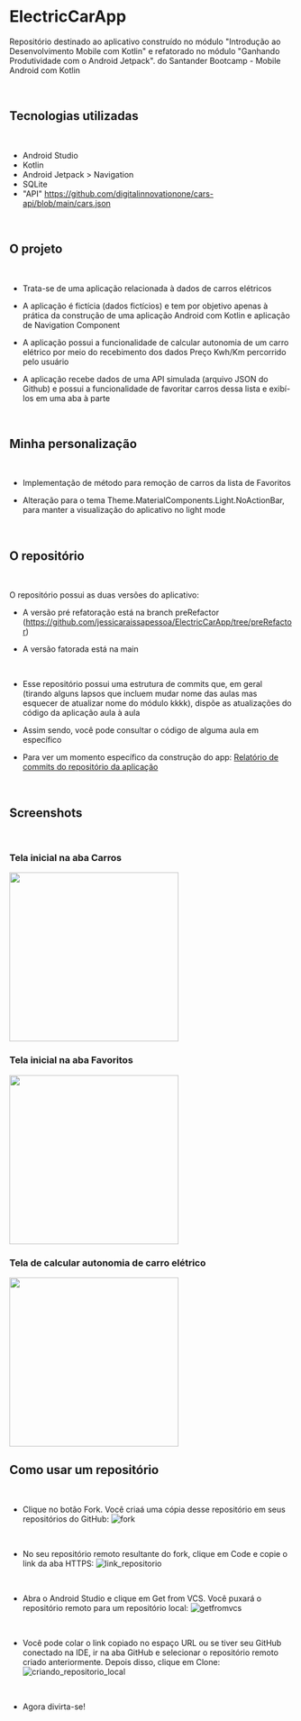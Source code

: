 # ElectricCarApp

Repositório destinado ao aplicativo construído no módulo "Introdução ao Desenvolvimento Mobile com Kotlin" e refatorado no módulo "Ganhando Produtividade com o Android Jetpack". do Santander Bootcamp - Mobile Android com Kotlin

<br>

## Tecnologias utilizadas

<br>

* Android Studio
* Kotlin
* Android Jetpack > Navigation
* SQLite
* "API" https://github.com/digitalinnovationone/cars-api/blob/main/cars.json

<br>

## O projeto

<br>

* Trata-se de uma aplicação relacionada à dados de carros elétricos
- A aplicação é fictícia (dados fictícios) e tem por objetivo apenas à prática da construção de uma aplicação Android com Kotlin e aplicação de Navigation Component
* A aplicação possui a funcionalidade de calcular autonomia de um carro elétrico por meio do recebimento dos dados Preço Kwh/Km percorrido pelo usuário
- A aplicação recebe dados de uma API simulada (arquivo JSON do Github) e possui a funcionalidade de favoritar carros dessa lista e exibí-los em uma aba à parte

<br> 

## Minha personalização

<br>

* Implementação de método para remoção de carros da lista de Favoritos
- Alteração para o tema Theme.MaterialComponents.Light.NoActionBar, para manter a visualização do aplicativo no light mode

<br>

## O repositório

<br>

O repositório possui as duas versões do aplicativo:
* A versão pré refatoração está na branch preRefactor (https://github.com/jessicaraissapessoa/ElectricCarApp/tree/preRefactor)
- A versão fatorada está na main

<br>

* Esse repositório possui uma estrutura de commits que, em geral (tirando alguns lapsos que incluem mudar nome das aulas mas esquecer de atualizar nome do módulo kkkk), dispõe as atualizações do código da aplicação aula à aula
- Assim sendo, você pode consultar o código de alguma aula em específico
* Para ver um momento específico da construção do app: [Relatório de commits do repositório da aplicação](https://github.com/jessicaraissapessoa/EletricCarApp/activity?ref=main)

<br>

## Screenshots

<br>

### Tela inicial na aba Carros
<img src="https://github.com/jessicaraissapessoa/ElectricCarApp/assets/103599234/2f24a3ab-f348-4185-b641-ad37ae72c013" width="300">

<br>

### Tela inicial na aba Favoritos
<img src="https://github.com/jessicaraissapessoa/ElectricCarApp/assets/103599234/13934df1-8519-49df-aa95-0ee508ae3b52" width="300">

<br>

### Tela de calcular autonomia de carro elétrico
<img src="https://github.com/jessicaraissapessoa/ElectricCarApp/assets/103599234/9c5924d0-396c-4359-9e6d-37cd2bcc09f6" width="300">

<br>

## Como usar um repositório

<br>

* Clique no botão Fork. Você criaá uma cópia desse repositório em seus repositórios do GitHub:
![fork](https://github.com/jessicaraissapessoa/desafio-projeto-meu-primeiro-app--dio-bootcamp-santander-dio-2023/assets/103599234/55d24bc1-3739-4711-b706-5c84d1d26fa6)

<br>

* No seu repositório remoto resultante do fork, clique em Code e copie o link da aba HTTPS:
![link_repositorio](https://github.com/jessicaraissapessoa/desafio-projeto-meu-primeiro-app--dio-bootcamp-santander-dio-2023/assets/103599234/099d753e-bb2f-4d46-b6a2-112255c3a302)

<br>

* Abra o Android Studio e clique em Get from VCS. Você puxará o repositório remoto para um repositório local:
![getfromvcs](https://github.com/jessicaraissapessoa/desafio-projeto-meu-primeiro-app--dio-bootcamp-santander-dio-2023/assets/103599234/7dbc0d9b-2774-4e4c-b12b-dcffce22624b)

<br>

* Você pode colar o link copiado no espaço URL ou se tiver seu GitHub conectado na IDE, ir na aba GitHub e selecionar o repositório remoto criado anteriormente. Depois disso, clique em Clone:
![criando_repositorio_local](https://github.com/jessicaraissapessoa/desafio-projeto-meu-primeiro-app--dio-bootcamp-santander-dio-2023/assets/103599234/cd110245-b7e1-4bb7-be4d-bb07e5639947)

<br>

* Agora divirta-se!
